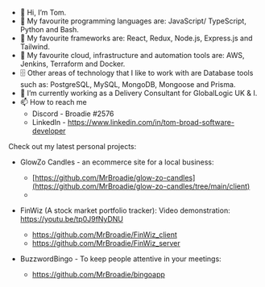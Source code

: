 - 👋 Hi, I’m Tom.
- 👾 My favourite programming languages are: JavaScript/ TypeScript, Python and Bash.
- 🤖 My favourite frameworks are: React, Redux, Node.js, Express.js and Tailwind.
- 💾 My favourite cloud, infrastructure and automation tools are: AWS, Jenkins, Terraform and Docker.
- 🗄 Other areas of technology that I like to work with are Database tools such as: PostgreSQL, MySQL, MongoDB, Mongoose and Prisma.
- 🌱 I’m currently working as a Delivery Consultant for GlobalLogic UK & I.
- 📫 How to reach me 
    - Discord - Broadie #2576
    - LinkedIn - https://www.linkedin.com/in/tom-broad-software-developer

Check out my latest personal projects:
- GlowZo Candles - an ecommerce site for a local business:
    - [https://github.com/MrBroadie/glow-zo-candles](https://github.com/MrBroadie/glow-zo-candles/tree/main/client)
    - <deployed link here>

- FinWiz (A stock market portfolio tracker): Video demonstration: https://youtu.be/tp0J9fNyDNU
    - https://github.com/MrBroadie/FinWiz_client
    - https://github.com/MrBroadie/FinWiz_server
    
- BuzzwordBingo - To keep people attentive in your meetings:
    - https://github.com/MrBroadie/bingoapp

